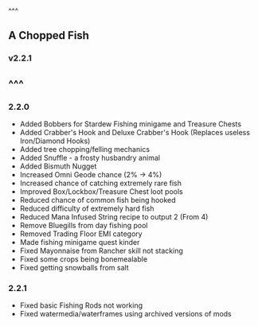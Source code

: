 ^^^
## A Chopped Fish
### v2.2.1
^^^
--- 
### 2.2.0
- Added Bobbers for Stardew Fishing minigame and Treasure Chests
- Added Crabber's Hook and Deluxe Crabber's Hook (Replaces useless Iron/Diamond Hooks)
- Added tree chopping/felling mechanics
- Added Snuffle - a frosty husbandry animal
- Added Bismuth Nugget
- Increased Omni Geode chance (2% -> 4%)
- Increased chance of catching extremely rare fish
- Improved Box/Lockbox/Treasure Chest loot pools
- Reduced chance of common fish being hooked
- Reduced difficulty of extremely hard fish
- Reduced Mana Infused String recipe to output 2 (From 4)
- Remove Bluegills from day fishing pool
- Removed Trading Floor EMI category
- Made fishing minigame quest kinder
- Fixed Mayonnaise from Rancher skill not stacking
- Fixed some crops being bonemealable
- Fixed getting snowballs from salt


### 2.2.1
- Fixed basic Fishing Rods not working
- Fixed watermedia/waterframes using archived versions of mods